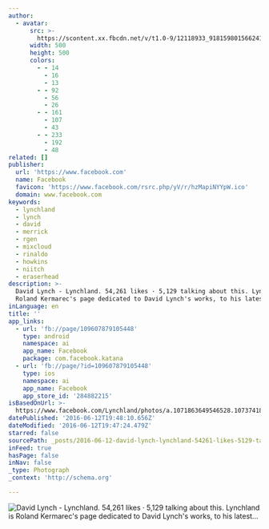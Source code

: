 ```yaml
---
author:
  - avatar:
      src: >-
        https://scontent.xx.fbcdn.net/v/t1.0-9/12118933_918159801566241_830757658373153861_n.png?oh=51219f6daa8ef76e2f4267b3f81dd352&oe=57D00586
      width: 500
      height: 500
      colors:
        - - 14
          - 16
          - 13
        - - 92
          - 56
          - 26
        - - 161
          - 107
          - 43
        - - 233
          - 192
          - 48
related: []
publisher:
  url: 'https://www.facebook.com'
  name: Facebook
  favicon: 'https://www.facebook.com/rsrc.php/yV/r/hzMapiNYYpW.ico'
  domain: www.facebook.com
keywords:
  - lynchland
  - lynch
  - david
  - merrick
  - rgen
  - mixcloud
  - rinaldo
  - howkins
  - niitch
  - eraserhead
description: >-
  David Lynch - Lynchland. 54,261 likes · 5,129 talking about this. Lynchland is
  Roland Kermarec's page dedicated to David Lynch's works, to his latest...
inLanguage: en
title: ''
app_links:
  - url: 'fb://page/109607879105448'
    type: android
    namespace: ai
    app_name: Facebook
    package: com.facebook.katana
  - url: 'fb://page/?id=109607879105448'
    type: ios
    namespace: ai
    app_name: Facebook
    app_store_id: '284882215'
isBasedOnUrl: >-
  https://www.facebook.com/Lynchland/photos/a.1071863649546528.1073741895.109607879105448/1075417422524484/?type=3&theater
datePublished: '2016-06-12T19:48:10.656Z'
dateModified: '2016-06-12T19:47:24.479Z'
starred: false
sourcePath: _posts/2016-06-12-david-lynch-lynchland-54261-likes-5129-talking-about.md
inFeed: true
hasPage: false
inNav: false
_type: Photograph
_context: 'http://schema.org'

---
```

![David Lynch - Lynchland. 54,261 likes · 5,129 talking about this. Lynchland is Roland Kermarec's page dedicated to David Lynch's works, to his latest...](https://scontent.xx.fbcdn.net/t31.0-8/11080411_828909180491304_6053190998644256206_o.jpg)